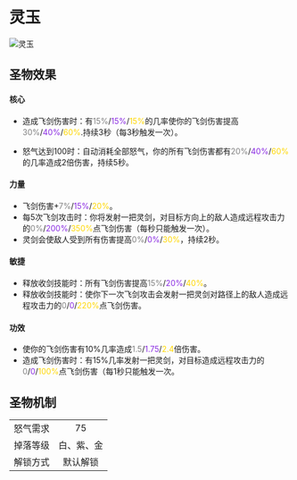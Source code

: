 # 灵玉

![灵玉](灵玉.png)

## 圣物效果

#### **核心**  

- 造成飞剑伤害时：有<font color=gray>15%</font>/<font color=BlueViolet>15%</font>/<font color=gold>15%</font>的几率使你的飞剑伤害提高<font color=gray>30%</font>/<font color=BlueViolet>40%</font>/<font color=gold>60%</font>.持续3秒（每3秒触发一次）</color>。

- 怒气达到100时：自动消耗全部怒气，你的所有飞剑伤害都有<font color=gray>20%</font>/<font color=BlueViolet>40%</font>/<font color=gold>60%</font>的几率造成2倍伤害，持续5秒。

#### **力量** 

- 飞剑伤害+<font color=gray>7%</font>/<font color=BlueViolet>15%</font>/<font color=gold>20%</font>。
- 每5次飞剑攻击时：你将发射一把灵剑，对目标方向上的敌人造成远程攻击力的<font color=gray>0%</font>/<font color=BlueViolet>200%</font>/<font color=gold>350%</font>点飞剑伤害（每秒只能触发一次）。  
- 灵剑会使敌人受到所有伤害提高<font color=gray>0%</font>/<font color=BlueViolet>0%</font>/<font color=gold>30%</font>，持续2秒。

#### **敏捷**

- 释放收剑技能时：所有飞剑伤害提高<font color=gray>15%</font>/<font color=BlueViolet>20%</font>/<font color=gold>40%</font>。
- 释放收剑技能时：使你下一次飞剑攻击会发射一把灵剑对路径上的敌人造成远程攻击力的<font color=gray>0</font>/<font color=BlueViolet>0</font>/<font color=gold>220%</font>点飞剑伤害。
#### **功效**
- 使你的飞剑伤害有10%几率造成<font color=gray>1.5</font>/<font color=BlueViolet>1.75</font>/<font color=gold>2.4</font>倍伤害。
- 造成飞剑伤害时：有15%几率发射一把灵剑，对目标造成远程攻击力的<font color=gray>0</font>/<font color=BlueViolet>0</font>/<font color=gold>100%</font>点飞剑伤害（每1秒只能触发一次。

## 圣物机制

|||
| :----: | :----: |
|怒气需求|75|
|掉落等级|白、紫、金|
|解锁方式|默认解锁|
